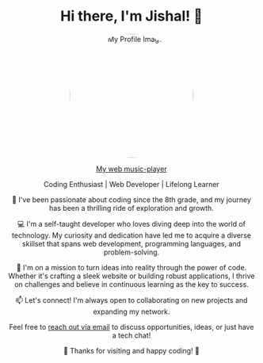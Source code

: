 <h1 align="center">Hi there, I'm Jishal! 👋</h1>
<p align="center">
  <img src="https://terminal-cloud.vercel.app/static/images/terminal.jpg" alt="My Profile Image" width="250"  height="250" style="border-radius: 50%;">
</p>
<p align="center">
  <a href="https://terminal-cloud.vercel.app/">My web music-player</a>
</p>
<p align="center">
  Coding Enthusiast | Web Developer | Lifelong Learner
</p>

<p align="center">
  🌱 I've been passionate about coding since the 8th grade, and my journey has been a thrilling ride of exploration and growth.
</p>

<p align="center">
  💻 I'm a self-taught developer who loves diving deep into the world of technology. My curiosity and dedication have led me to acquire a diverse skillset that spans web development, programming languages, and problem-solving.
</p>

<p align="center">
  🚀 I'm on a mission to turn ideas into reality through the power of code. Whether it's crafting a sleek website or building robust applications, I thrive on challenges and believe in continuous learning as the key to success.
</p>

<p align="center">
  📫 Let's connect! I'm always open to collaborating on new projects and expanding my network.
</p>

<p align="center">
  Feel free to <a href="mailto:xpython919@gmail.com">reach out via email</a> to discuss opportunities, ideas, or just have a tech chat!
</p>

<p align="center">
  🌟 Thanks for visiting and happy coding! 🚀
</p>

